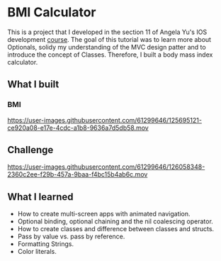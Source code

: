 #  BMI Calculator

This is a project that I developed in the section 11 of Angela Yu's IOS development <a href="https://www.udemy.com/course/ios-13-app-development-bootcamp/" target="_blank">course</a>. The goal of this tutorial was to learn more about Optionals, solidy my understanding of the MVC design patter and to introduce the concept of Classes. Therefore, I built a body mass index calculator.

## What I built

### BMI 

https://user-images.githubusercontent.com/61299646/125695121-ce920a08-e17e-4cdc-a1b8-9636a7d5db58.mov

## Challenge

https://user-images.githubusercontent.com/61299646/126058348-2360c2ee-f29b-457a-9baa-f4bc15b4ab6c.mov

## What I learned

* How to create multi-screen apps with animated navigation.
* Optional binding, optional chaining and the nil coalescing operator.
* How to create classes and difference between classes and structs. 
* Pass by value vs. pass by reference. 
* Formatting Strings. 
* Color literals.
